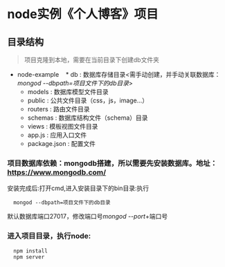 # node实例《个人博客》项目

## 目录结构
> 项目克隆到本地，需要在当前目录下创建db文件夹

* node-example
    *  db : 数据库存储目录<需手动创建，并手动关联数据库：*mongod --dbpath=项目文件下的db目录*>
    *  models : 数据库模型文件目录
    *  public : 公共文件目录（css，js，image...）
    *  routers : 路由文件目录
    *  schemas : 数据库结构文件（schema）目录
    *  views : 模板视图文件目录
    *  app.js : 应用入口文件
    *  package.json : 配置文件

### 项目数据库依赖：**mongodb**搭建，所以需要先安装数据库。地址：<https://www.mongodb.com/>
安装完成后:打开cmd,进入安装目录下的bin目录:执行
```mongodb
  mongod --dbpath=项目文件下的db目录
```
默认数据库端口27017，修改端口号*mongod --port*+端口号
### 进入项目目录，执行node:
```node
  npm install
  npm server
```
